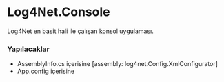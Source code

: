 # Log4Net.Console
Log4Net en basit hali ile çalışan konsol uygulaması.
### Yapılacaklar
- AssemblyInfo.cs içerisine [assembly: log4net.Config.XmlConfigurator]
- App.config içerisine

<configSections>
  <section name="log4net" type="log4net.Config.Log4NetConfigurationSectionHandler, log4net" />
</configSections>
<appSettings>
  <add key="log4net.Config" value="log4.config"/>
  <add key="log4net.Config.Watch" value="True"/>
  <add key="log4net.Internal.Debug" value="False"/>
</appSettings>
<log4net>
  <appender name="RollingFileAppender" type="log4net.Appender.RollingFileAppender">
    <file value="log.txt" />
    <appendToFile value="true" />
    <rollingStyle value="Size" />
    <maxSizeRollBackups value="10" />
    <maximumFileSize value="250KB" />
    <staticLogFileName value="true" />
    <layout type="log4net.Layout.PatternLayout">
      <conversionPattern value="%date [%thread] %-5level %logger [%property{NDC}] - %message%newline" />
    </layout>
  </appender>
  <root>
    <level value="ALL" />
      <appender-ref ref="RollingFileAppender" />
  </root>
</log4net>
